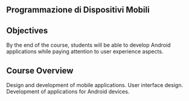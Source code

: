 ## Programmazione di Dispositivi Mobili

## Objectives
By the end of the course, students will be able to develop Android applications while paying attention to user experience aspects.

## Course Overview
Design and development of mobile applications. User interface design. Development of applications for Android devices.

